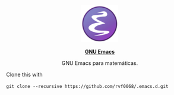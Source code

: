 <p align="center"><img src="emacs-logo.svg" width=100 height=100/></p>
<p align="center"><a href="https://www.gnu.org/software/emacs/"><b>GNU Emacs</b></a></p>
<p align="center">GNU Emacs para matemáticas.</p>

Clone this with

`git clone --recursive https://github.com/rvf0068/.emacs.d.git`
